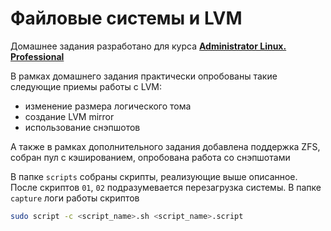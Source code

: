 # Файловые системы и LVM

Домашнее задания разработано для курса **[Administrator Linux. Professional](https://otus.ru/lessons/linux-professional/?int_source=courses_catalog&int_term=operations?utm_source=github&utm_medium=free&utm_campaign=otus)**

В рамках домашнего задания практически опробованы такие следующие приемы работы с LVM:
* изменение размера логического тома
* создание LVM mirror
* использование снэпшотов

А также в рамках дополнительного задания добавлена поддержка ZFS, собран пул с кэшированием, опробована работа со снэпшотами

В папке `scripts` собраны скрипты, реализующие выше описанное. После скриптов `01`, `02` подразумевается перезагрузка системы. В папке `capture` логи работы скриптов
```bash
sudo script -c <script_name>.sh <script_name>.script
```